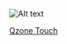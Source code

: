 ![Alt text](http://qzonestyle.gtimg.cn/qzone/phone/style/img/logo_144_144.png)

[Qzone Touch](http://m.qzone.com)
